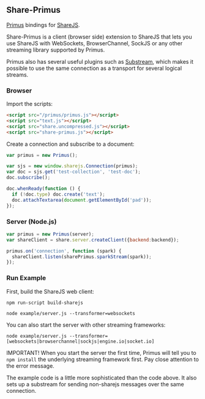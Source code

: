 ## Share-Primus

[Primus](https://github.com/primus/primus) bindings for [ShareJS](https://github.com/share/ShareJS).

Share-Primus is a client (browser side) extension to ShareJS that lets you use ShareJS with WebSockets, 
BrowserChannel, SockJS or any other streaming library supported by Primus.

Primus also has several useful plugins such as [Substream](https://github.com/primus/substream), which
makes it possible to use the same connection as a transport for several logical streams.

### Browser

Import the scripts:

```html
<script src="/primus/primus.js"></script>
<script src="text.js"></script>
<script src="share.uncompressed.js"></script>
<script src="share-primus.js"></script>
```

Create a connection and subscribe to a document:

```javascript
var primus = new Primus();

var sjs = new window.sharejs.Connection(primus);
var doc = sjs.get('test-collection', 'test-doc');
doc.subscribe();

doc.whenReady(function () {
  if (!doc.type) doc.create('text');
  doc.attachTextarea(document.getElementById('pad'));
});
```

### Server (Node.js)

```javascript
var primus = new Primus(server);
var shareClient = share.server.createClient({backend:backend});

primus.on('connection', function (spark) {
  shareClient.listen(sharePrimus.sparkStream(spark));
});
```

### Run Example

First, build the ShareJS web client:

```
npm run-script build-sharejs
```

```
node example/server.js --transformer=websockets
```

You can also start the server with other streaming frameworks:

```
node example/server.js --transformer=[websockets|browserchannel|sockjs|engine.io|socket.io]
```

IMPORTANT! When you start the server the first time, Primus will tell you to `npm install`
the underlying streaming framework first. Pay close attention to the error message.

The example code is a little more sophisticated than the code above. 
It also sets up a substream for sending non-sharejs messages over the same connection.
